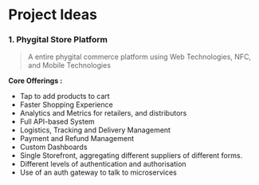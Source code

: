 # Project Ideas

### 1. Phygital Store Platform
> A entire phygital commerce platform using Web Technologies, NFC, and Mobile Technologies

__Core Offerings :__

* Tap to add products to cart
* Faster Shopping Experience
* Analytics and Metrics for retailers, and distributors
* Full API-based System
* Logistics, Tracking and Delivery Management
* Payment and Refund Management
* Custom Dashboards
* Single Storefront, aggregating different suppliers of different forms.
* Different levels of authentication and authorisation
* Use of an auth gateway to talk to microservices
